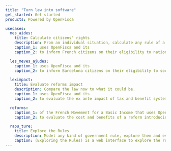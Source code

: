 ```yaml
---
title: "Turn law into software"
get_started: Get started
products: Powered by OpenFisca

usecases:
  mes_aides:
    title: Calculate citizens' rights
    description: From an individual situation, calculate any rule of a tax and benefit system.
    caption_1: uses OpenFisca and its
    caption_2: to inform French citizens on their eligibility to national and local benefits.

  les_meves_ajudes:
    caption_1: uses OpenFisca and its
    caption_2: to inform Barcelona citizens on their eligibility to social benefits.

  leximpact:
    title: Evaluate reforms impact
    description: Compare the law now to what it could be.
    caption_1: uses OpenFisca and its
    caption_2: to evaluate the ex ante impact of tax and benefit system reforms, thanks to a simulator dedicated to the income tax.

  reforms:
    caption_1: of the French Movement for a Basic Income that uses OpenFisca and its
    caption_2: to evaluate the cost and benefits of a reform introducing a basic income in France.

  rapu_ture:
    title: Explore the Rules
    description: Model any kind of government rule, explore them and evaluate who is eligible to what.
    caption: (Exploring the Rules) is a web interface to explore the rules in New Zealand's Openfisca built from government legislation, regulation and some policies.
---
```

